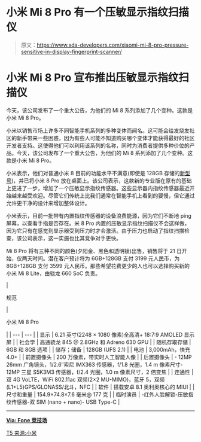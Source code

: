 # 小米 Mi 8 Pro 有一个压敏显示指纹扫描仪

> 原文：<https://www.xda-developers.com/xiaomi-mi-8-pro-pressure-sensitive-in-display-fingerprint-scanner/>

# 小米 Mi 8 Pro 宣布推出压敏显示指纹扫描仪

今天，该公司发布了一个重大公告，为他们的 Mi 8 系列添加了几个变种。这款是小米 Mi 8 Pro。

小米以销售市场上许多不同智能手机系列的多种变体而闻名。这可能会给发烧友社区的新手带来一些困惑，因为有些人可能不知道购买哪个变体才能获得最好的社区开发者支持。这使得他们可以利用该系列的名称，同时为消费者提供多种价位的产品。今天，该公司发布了一个重大公告，为他们的 Mi 8 系列添加了几个变种。这款是小米 Mi 8 Pro。

小米表示，他们对普通小米 8 目前的功能水平不满意(即使是 128GB 存储的[新型号](https://www.xda-developers.com/xiaomi-mi-8-8gb-ram-128gb-storage-model/))，并已将小米 8 Pro 放在桌面上。该公司表示，这款新的专业版在原有的基础上更进了一步，增加了一个压敏显示指纹传感器。这些显示器内指纹传感器最近开始越来越受欢迎。尽管它们传统上比我们通常在智能手机上看到的要慢，但它通过允许更干净的设计来增加整体设计。

小米表示，目前一批带有内置指纹传感器的设备浪费能源，因为它们不断地 ping 屏幕，以查看手指是否存在。米 8 Pro 内置的压敏显示指纹扫描仪不会这样做，因为它只有在感觉到显示器受到压力时才会激活。由于压力也启动了指纹扫描检查，该公司表示，这一实施也比其竞争对手更快。

Mi 8 Pro 将有三种不同的颜色(夕阳金、黑色和透明钛)出售，销售将于 21 日开始，仅两天时间。潜在客户预计将为 6GB+128GB 支付 3199 元人民币，为 8GB+128GB 支付 3599 元人民币。那些希望花费更少的人也可以选择购买新的小米 Mi 8 Lite，由骁龙 660 SoC 负责。

| 

规范

 | 

小米 Mi 8 Pro

 |
| --- | --- |
| 显示 | 6.21 英寸(2248 × 1080 像素)全高清+ 18:7:9 AMOLED 显示屏 |
| 社会学 | 高通骁龙 845 @ 2.8GHz 和 Adreno 630 GPU |
| 随机存取存储 | 6GB 和 8GB 选项 |
| 储存；储备 | 128GB (UFS 2.1) |
| 电池 | 3,000mAh，快充 4.0+ |
| 前置摄像头 | 200 万像素，带实时人工智能人像 |
| 后置摄像头 | - 12MP 26mm 广角镜头，1/2.6″索尼 IMX363 传感器，f/1.8 光圈，1.4 m 像素尺寸- 12MP 三星 S5K3M3 传感器，f/2.4 光圈，1.0 m 像素尺寸，2 倍变焦 |
| 连通性 | 双 4G VoLTE，WiFi 802.11ac 双频(2×2 MU-MIMO)，蓝牙 5，双频(L1+L5)GPS/GLONASS/北斗，NFC |
| 软件 | 搭载安卓 8.1 奥利奥核心的 MIUI |
| 尺寸和重量 | 154.9×74.8×7.6 毫米@ 177 克 |
| 临时演员 | -红外人脸解锁-压敏指纹传感器-双 SIM (nano + nano)- USB Type-C |

* * *

[**Via: Fone 竞技场**](https://www.fonearena.com/blog/263829/xiaomi-mi-8-pro-price-specifications.html)

[T5 来源:小米 ](http://blog.mi.com/en/2018/09/19/news-xiaomi-launches-mi-8-lite-and-mi-8-pro/)